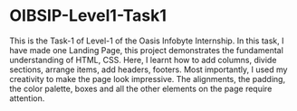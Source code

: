 # OIBSIP-Level1-Task1

This is the Task-1 of Level-1 of the Oasis Infobyte Internship. In this task, I have made one Landing Page, this project demonstrates the fundamental understanding of HTML, CSS. Here, I learnt how to add columns, divide sections, arrange items, add headers, footers. Most importantly, I used my creativity to make the page look impressive. The alignments, the padding, the color palette, boxes and all the other elements on the page require attention.
